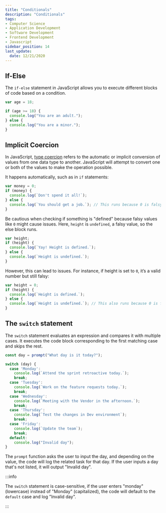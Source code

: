 ```yaml
---
title: "Conditionals"
description: "Conditionals"
tags: 
- Computer Science
- Application Development
- Software Development
- Frontend Development
- Javascript
sidebar_position: 14
last_update:
  date: 12/21/2020
---
```


## If-Else  

The `if-else` statement in JavaScript allows you to execute different blocks of code based on a condition.  

```js
var age = 18;

if (age >= 18) {
  console.log("You are an adult.");
} else {
  console.log("You are a minor.");
}
```

## Implicit Coercion

In JavaScript, [type coercion](/docs/021-Software-Engineering/010-Javascript/002-Fundamentals/012-Strings.md#type-coercion) refers to the automatic or implicit conversion of values from one data type to another. JavaScript will attempt to convert one or both of the values to make the operation possible.

It happens automatically, such as in `if` statements:

```js
var money = 0;
if (money) {
  console.log(`Don't spend it all!`);
} else {
  console.log(`You should get a job.`); // This runs because 0 is falsy
}
```

Be cautious when checking if something is "defined" because falsy values like `0` might cause issues. Here, `height` is `undefined`, a falsy value, so the else block runs.

```js
var height;
if (height) {
  console.log(`Yay! Height is defined.`);
} else {
  console.log(`Height is undefined.`);
}
```

However, this can lead to issues. For instance, if height is set to `0`, it’s a valid number but still falsy:

```js
var height = 0;
if (height) {
  console.log(`Height is defined.`);
} else {
  console.log(`Height is undefined.`); // This also runs because 0 is falsy
} 
```

## The `switch` statement

The `switch` statement evaluates an expression and compares it with multiple cases. It executes the code block corresponding to the first matching case and skips the rest.

```js
const day = prompt("What day is it today?");

switch (day) {
  case 'Monday':
    console.log(`Attend the sprint retroactive today.`);
    break;
  case 'Tuesday':
    console.log(`Work on the feature requests today.`);
    break;
  case 'Wednesday':
    console.log(`Meeting with the Vendor in the afternoon.`);
    break;
  case 'Thursday':
    console.log(`Test the changes in Dev environment`);
    break;
  case 'Friday':
    console.log(`Update the team`);
    break;
  default:
    console.log("Invalid day");
}
```

The `prompt` function asks the user to input the day, and depending on the value, the code will log the related task for that day. If the user inputs a day that's not listed, it will output "Invalid day".

:::info 

The `switch` statement is case-sensitive, if the user enters "monday" (lowercase) instead of "Monday" (capitalized), the code will default to the `default` case and log "Invalid day".

:::